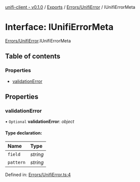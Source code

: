 [unifi-client - v0.1.0](../README.md) / [Exports](../modules.md) / [Errors/UnifiError](../modules/errors_unifierror.md) / IUnifiErrorMeta

# Interface: IUnifiErrorMeta

[Errors/UnifiError](../modules/errors_unifierror.md).IUnifiErrorMeta

## Table of contents

### Properties

- [validationError](errors_unifierror.iunifierrormeta.md#validationerror)

## Properties

### validationError

• `Optional` **validationError**: *object*

#### Type declaration:

Name | Type |
:------ | :------ |
`field` | *string* |
`pattern` | *string* |

Defined in: [Errors/UnifiError.ts:4](https://github.com/thib3113/unifi-client/blob/8d1ef7c/src/Errors/UnifiError.ts#L4)
